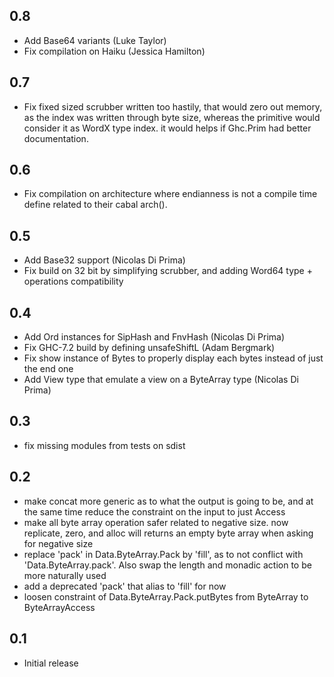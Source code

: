 ## 0.8

* Add Base64 variants (Luke Taylor)
* Fix compilation on Haiku (Jessica Hamilton)

## 0.7

* Fix fixed sized scrubber written too hastily, that would zero out memory, as the index
  was written through byte size, whereas the primitive would consider it as WordX type index.
  it would helps if Ghc.Prim had better documentation.

## 0.6

* Fix compilation on architecture where endianness is not a compile time define related
  to their cabal arch().

## 0.5

* Add Base32 support (Nicolas Di Prima)
* Fix build on 32 bit by simplifying scrubber, and adding Word64 type + operations compatibility

## 0.4

* Add Ord instances for SipHash and FnvHash (Nicolas Di Prima)
* Fix GHC-7.2 build by defining unsafeShiftL (Adam Bergmark)
* Fix show instance of Bytes to properly display each bytes instead of just the end one
* Add View type that emulate a view on a ByteArray type (Nicolas Di Prima)

## 0.3

* fix missing modules from tests on sdist

## 0.2

* make concat more generic as to what the output is going to be, and at the same
  time reduce the constraint on the input to just Access
* make all byte array operation safer related to negative size. now replicate, zero, and alloc will returns
  an empty byte array when asking for negative size
* replace 'pack' in Data.ByteArray.Pack by 'fill', as to not conflict with 'Data.ByteArray.pack'.
  Also swap the length and monadic action to be more naturally used
* add a deprecated 'pack' that alias to 'fill' for now
* loosen constraint of Data.ByteArray.Pack.putBytes from ByteArray to ByteArrayAccess

## 0.1

* Initial release
